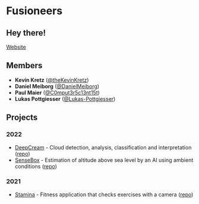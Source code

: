 # Fusioneers


## Hey there!

[Website](https://www.fusioneers.space)


## Members

* **Kevin Kretz** ([@theKevinKretz](https://github.com/theKevinKretz))
* **Daniel Meiborg** ([@DanielMeiborg](https://github.com/DanielMeiborg))
* **Paul Maier** ([@C0mput3r5c13nt15t](https://github.com/C0mput3r5c13nt15t))
* **Lukas Pottgiesser** ([@Lukas-Pottgiesser](https://github.com/Lukas-Pottgiesser))


## Projects

### 2022

* [DeepCream](https://deepcream.fusioneers.space/) - Cloud detection, analysis, classification and interpretation ([repo](https://github.com/Fusioneers/DeepCream))
* [SenseBox](https://sensebox.fusioneers.space/) - Estimation of altitude above sea level by an AI using ambient conditions ([repo](https://github.com/Fusioneers/SenseBox))

### 2021

* [Stamina](https://stamina.fusioneers.space/) - Fitness application that checks exercises with a camera ([repo](https://github.com/Fusioneers/Stamina))
